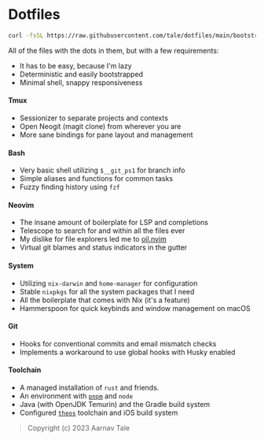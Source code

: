 # Dotfiles
```sh
curl -fsSL https://raw.githubusercontent.com/tale/dotfiles/main/bootstrap.sh | bash -
```
All of the files with the dots in them, but with a few requirements:
- It has to be easy, because I'm lazy
- Deterministic and easily bootstrapped
- Minimal shell, snappy responsiveness

#### Tmux
- Sessionizer to separate projects and contexts
- Open Neogit (magit clone) from wherever you are
- More sane bindings for pane layout and management

#### Bash
- Very basic shell utilizing `$__git_ps1` for branch info
- Simple aliases and functions for common tasks
- Fuzzy finding history using `fzf`

#### Neovim
- The insane amount of boilerplate for LSP and completions
- Telescope to search for and within all the files ever
- My dislike for file explorers led me to [oil.nvim](https://github.com/stevearc/oil.nvim)
- Virtual git blames and status indicators in the gutter

#### System
- Utilizing `nix-darwin` and `home-manager` for configuration
- Stable `nixpkgs` for all the system packages that I need
- All the boilerplate that comes with Nix (it's a feature)
- Hammerspoon for quick keybinds and window management on macOS

#### Git
- Hooks for conventional commits and email mismatch checks
- Implements a workaround to use global hooks with Husky enabled

#### Toolchain
- A managed installation of `rust` and friends.
- An environment with [`pnpm`](https://pnpm.io) and `node`
- Java (with OpenJDK Temurin) and the Gradle build system
- Configured [`theos`](https://theos.dev) toolchain and iOS build system

> Copyright (c) 2023 Aarnav Tale

